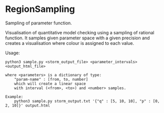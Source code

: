 # RegionSampling
Sampling of parameter function.

Visualisation of quantitative model checking using a sampling of rational function. It samples given parameter space with a given precision and creates a visualisation where colour is assigned to each value.

Usage:
```
python3 sample.py <storm_output_file> <parameter_intervals> <output_html_file>

where <parameters> is a dictionary of type:
    "param-name" : [from, to, number]
    which will create a linear space
    with interval (<from>, <to>) and <number> samples.

Example:
    python3 sample.py storm_output.txt '{"q" : [5, 10, 10], "p" : [0, 2, 10]}' output.html
```
